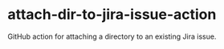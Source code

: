 # attach-dir-to-jira-issue-action
GitHub action for attaching a directory to an existing Jira issue.
